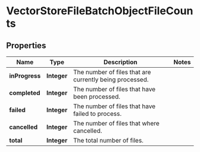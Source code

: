 # VectorStoreFileBatchObjectFileCounts

## Properties
Name | Type | Description | Notes
------------ | ------------- | ------------- | -------------
**inProgress** | **Integer** | The number of files that are currently being processed. | 
**completed** | **Integer** | The number of files that have been processed. | 
**failed** | **Integer** | The number of files that have failed to process. | 
**cancelled** | **Integer** | The number of files that where cancelled. | 
**total** | **Integer** | The total number of files. | 
